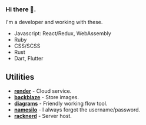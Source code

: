 ### Hi there 👋.

I'm a developer and working with these.

- Javascript: React/Redux, WebAssembly
- Ruby
- CSS/SCSS
- Rust
- Dart, Flutter

## Utilities
- **[render](https://render.com/)** - Cloud service.
- **[backblaze](https://backblaze.com)** - Store images.
- **[diagrams](https://www.diagrams.net)** - Friendly working flow tool.
- **[namesilo](https://www.namesilo.com)** - I always forgot the username/password.
- **[racknerd](https://racknerd.com)** - Server host.
